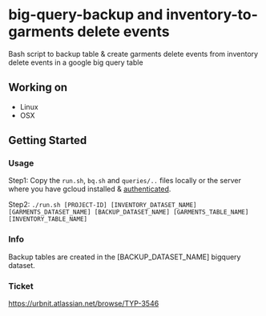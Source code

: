 # big-query-backup and inventory-to-garments delete events
Bash script to backup table & create garments delete events from inventory delete events in a google big query table

## Working on

- Linux
- OSX

## Getting Started

### Usage

Step1: Copy the `run.sh`, `bq.sh` and `queries/..` files locally or the server where you have gcloud installed & [authenticated](https://cloud.google.com/sdk/gcloud/reference/init).

Step2: 
`./run.sh [PROJECT-ID] [INVENTORY_DATASET_NAME] [GARMENTS_DATASET_NAME] [BACKUP_DATASET_NAME] [GARMENTS_TABLE_NAME] [INVENTORY_TABLE_NAME]`

### Info
Backup tables are created in the [BACKUP_DATASET_NAME] bigquery dataset.

### Ticket
https://urbnit.atlassian.net/browse/TYP-3546 